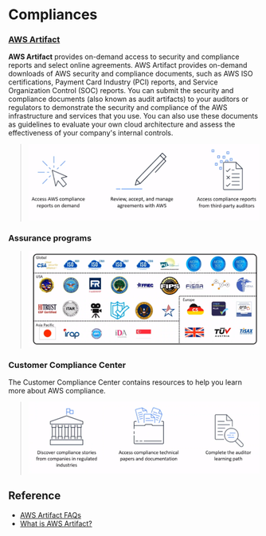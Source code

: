 # Compliances

### [AWS Artifact](https://aws.amazon.com/artifact/)
**AWS Artifact** provides on-demand access to security and compliance reports and select online agreements. AWS Artifact provides on-demand downloads of AWS security and compliance documents, such as AWS ISO certifications, Payment Card Industry (PCI) reports, and Service Organization Control (SOC) reports. You can submit the security and compliance documents (also known as audit artifacts) to your auditors or regulators to demonstrate the security and compliance of the AWS infrastructure and services that you use. You can also use these documents as guidelines to evaluate your own cloud architecture and assess the effectiveness of your company's internal controls.

> ![AWS Artifact](assets/img/aws-artifact.png)

### Assurance programs
> ![assurance-programs](assets/img/assurance-programs.png)

### Customer Compliance Center
The Customer Compliance Center contains resources to help you learn more about AWS compliance.

> ![customer-compliance-center](assets/img/customer-compliance-center.png)

## Reference
* [AWS Artifact FAQs](https://aws.amazon.com/artifact/faq/)
* [What is AWS Artifact?](https://docs.aws.amazon.com/artifact/latest/ug/what-is-aws-artifact.html)